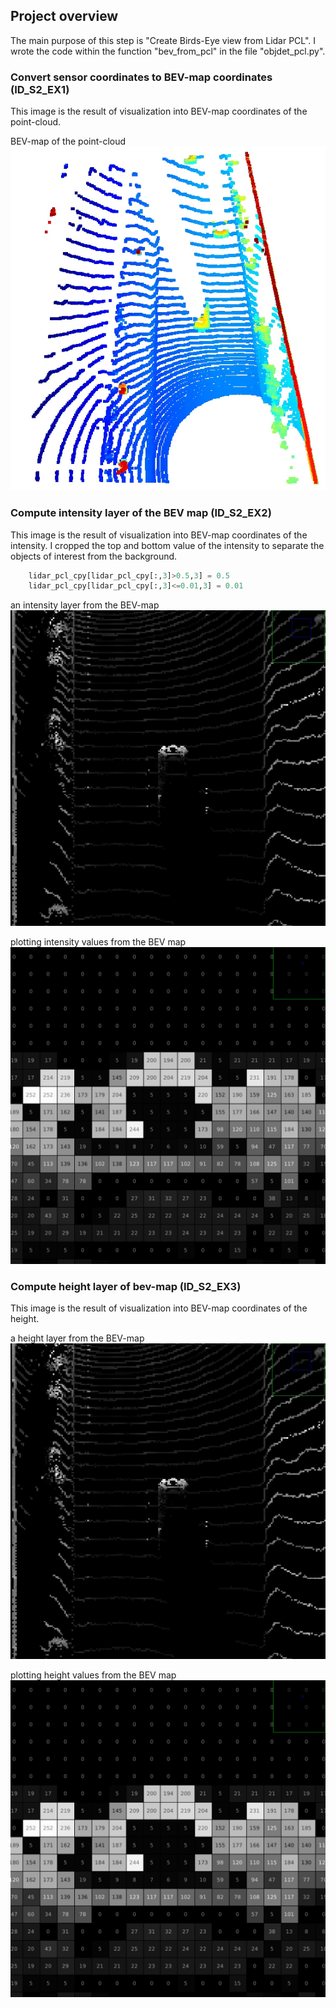 ## Project overview
The main purpose of this step is "Create Birds-Eye view from Lidar PCL". I wrote the code within the function "bev_from_pcl" in the file "objdet_pcl.py".
### Convert sensor coordinates to BEV-map coordinates (ID_S2_EX1)
This image is the result of visualization into BEV-map coordinates of the point-cloud.

BEV-map of the point-cloud
![BEV-map of the point-cloud](./id_s2_ex1.jpg "BEV-map of the point-cloud")

### Compute intensity layer of the BEV map (ID_S2_EX2)
This image is the result of visualization into BEV-map coordinates of the intensity.
I cropped the top and bottom value of the intensity to separate the objects of interest from the background.

~~~objdet_pcl.py
    lidar_pcl_cpy[lidar_pcl_cpy[:,3]>0.5,3] = 0.5
    lidar_pcl_cpy[lidar_pcl_cpy[:,3]<=0.01,3] = 0.01
~~~

an intensity layer from the BEV-map
![intensity layer](./id_s2_ex2.jpg "intensity layer")

plotting intensity values from the BEV map
![intensity values](./id_s2_ex2_2.jpg "intensity values")

### Compute height layer of bev-map (ID_S2_EX3)
This image is the result of visualization into BEV-map coordinates of the height.

a height layer from the BEV-map
![height layer](./id_s2_ex2.jpg "height layer")

plotting height values from the BEV map
![height values](./id_s2_ex2_2.jpg "height values")